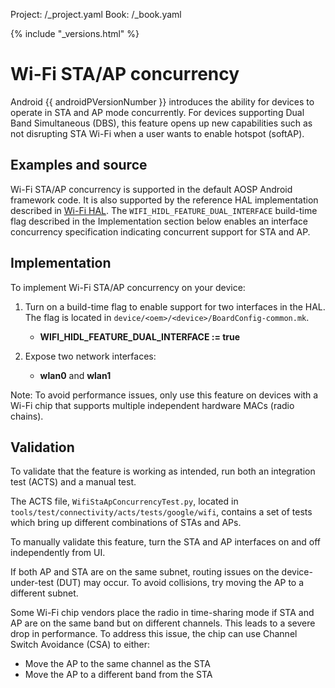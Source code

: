 Project: /_project.yaml
Book: /_book.yaml

{% include "_versions.html" %}

<!--
  Copyright 2018 The Android Open Source Project

  Licensed under the Apache License, Version 2.0 (the "License");
  you may not use this file except in compliance with the License.
  You may obtain a copy of the License at

      http://www.apache.org/licenses/LICENSE-2.0

  Unless required by applicable law or agreed to in writing, software
  distributed under the License is distributed on an "AS IS" BASIS,
  WITHOUT WARRANTIES OR CONDITIONS OF ANY KIND, either express or implied.
  See the License for the specific language governing permissions and
  limitations under the License.
-->

# Wi-Fi STA/AP concurrency

Android {{ androidPVersionNumber }} introduces the ability for devices to
operate in STA and AP mode concurrently. For devices supporting Dual Band
Simultaneous (DBS), this feature opens up new capabilities such as not
disrupting STA Wi-Fi when a user wants to enable hotspot (softAP).

## Examples and source

Wi-Fi STA/AP concurrency is supported in the default AOSP Android framework
code. It is also supported by the reference HAL implementation described in
[Wi-Fi HAL](/devices/tech/connect/wifi-hal). The
`WIFI_HIDL_FEATURE_DUAL_INTERFACE` build-time flag described in the
Implementation section below enables an interface concurrency specification
indicating concurrent support for STA and AP.

## Implementation

To implement Wi-Fi STA/AP concurrency on your device:

1.  Turn on a build-time flag to enable support for two interfaces in the HAL.
    The flag is located in `device/<oem>/<device>/BoardConfig-common.mk`.

    +   **WIFI_HIDL_FEATURE_DUAL_INTERFACE := true**

1.  Expose two network interfaces:

    +   **wlan0** and **wlan1**

Note: To avoid performance issues, only use this feature on devices with a Wi-Fi
chip that supports multiple independent hardware MACs (radio chains).

## Validation

To validate that the feature is working as intended, run both an integration
test (ACTS) and a manual test.

The ACTS file, `WifiStaApConcurrencyTest.py`, located in
`tools/test/connectivity/acts/tests/google/wifi`, contains a set of tests which
bring up different combinations of STAs and APs.

To manually validate this feature, turn the STA and AP interfaces on and off
independently from UI.

If both AP and STA are on the same subnet, routing issues on the
device-under-test (DUT) may occur. To avoid collisions, try moving the AP to a
different subnet.

Some Wi-Fi chip vendors place the radio in time-sharing mode if STA and AP are
on the same band but on different channels. This leads to a severe drop in
performance. To address this issue, the chip can use Channel Switch Avoidance
(CSA) to either:

*   Move the AP to the same channel as the STA
*   Move the AP to a different band from the STA
